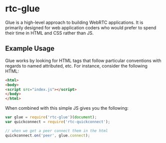 # rtc-glue

Glue is a high-level approach to building WebRTC applications. It is
primarily designed for web application coders who would prefer to spend
their time in HTML and CSS rather than JS.

## Example Usage

Glue works by looking for HTML tags that follow particular conventions
with regards to named attributed, etc.  For instance, consider the
following HTML:

```html
<html>
<body>
<script src="index.js"></script>
</body>
</html>
```

When combined with this simple JS gives you the following:

```js
var glue = require('rtc-glue')(document);
var quickconnect = require('rtc-quickconnect');

// when we get a peer connect them in the html
quickconnect.on('peer', glue.connect);
```
